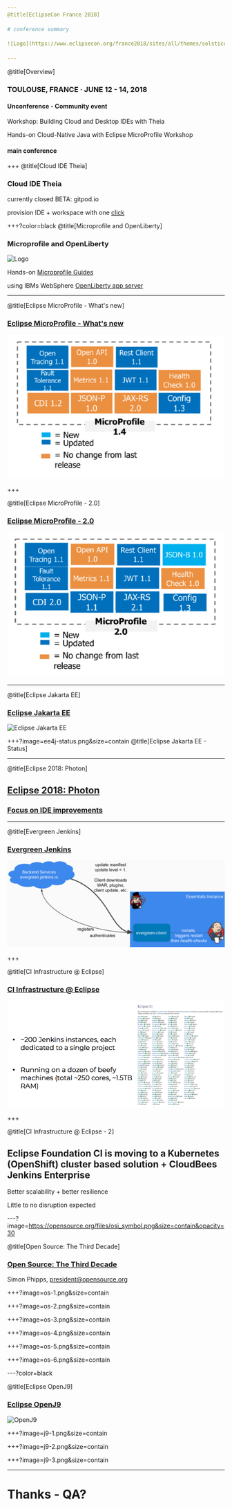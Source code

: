 ```yaml
---
@title[EclipseCon France 2018]

# conference summary

![Logo](https://www.eclipsecon.org/france2018/sites/all/themes/solstice/_themes/solstice_eclipsecon_france2018/logo.png)

---
```

@title[Overview]

### TOULOUSE, FRANCE · JUNE 12 - 14, 2018

#### Unconference - Community event

Workshop: Building Cloud and Desktop IDEs with Theia

Hands-on Cloud-Native Java with Eclipse MicroProfile Workshop

#### main conference

+++
@title[Cloud IDE Theia]

### Cloud IDE Theia

currently closed BETA: gitpod.io

provision IDE + workspace with one [click](https://gitpod.io/#https://github.com/baloise/pitches/tree/eclipsecon-france-18)

+++?color=black
@title[Microprofile and OpenLiberty]

### Microprofile and OpenLiberty

![Logo](https://microprofile.io/app/images/logo.png)

Hands-on [Microprofile Guides](https://github.com/OpenLiberty?utf8=✓&q=guide-&type=&language=)

using IBMs WebSphere [OpenLiberty app server](https://github.com/OpenLiberty)

---

@title[Eclipse MicroProfile - What's new]

### [Eclipse MicroProfile - What's new](https://www.eclipsecon.org/france2018/sites/default/files/slides/Microprofile-New_and_Noteworthy.pdf)

![1.4](mp14.png)

+++

@title[Eclipse MicroProfile - 2.0]

### [Eclipse MicroProfile - 2.0](http://microprofile.io/projects)

![2.0](mp20.png)

---

@title[Eclipse Jakarta EE]

### [Eclipse Jakarta EE](https://www.eclipsecon.org/france2018/session/jakarta-ee-not-your-parents-java-ee)

![Eclipse Jakarta EE](https://blog.talanlabs.com/wp-content/uploads/2018/03/JakartaEE.jpg)

+++?image=ee4j-status.png&size=contain
@title[Eclipse Jakarta EE - Status]

---

@title[Eclipse 2018: Photon]

## [Eclipse 2018: Photon](https://www.eclipsecon.org/france2018/session/approaching-light-speed-news-eclipse-photon-platform)

### [Focus on IDE improvements](https://starwarsintrocreator.kassellabs.io/?ref=redirect#!/AL8nDXUfLt4EuoJ6tF-m)

---

@title[Evergreen Jenkins]

### [Evergreen Jenkins](https://www.eclipsecon.org/france2018/session/jenkins-essentials-evergreen-version-jenkins)

![Jenkins evergreen](jenkins-evergreen.png)

+++

@title[CI Infrastructure @ Eclipse]

### [CI Infrastructure @ Eclipse](https://www.eclipsecon.org/france2018/session/better-ci-infrastructure-eclipse-projects-or-how-manage-200-jenkins-masters)

![Eclipse CI](ec-ci.png)

+++

@title[CI Infrastructure @ Eclipse - 2]

## Eclipse Foundation CI is moving to a Kubernetes (OpenShift) cluster based solution + CloudBees Jenkins Enterprise 

Better scalability + better resilience

Little to no disruption expected

---?image=https://opensource.org/files/osi_symbol.png&size=contain&opacity=30

@title[Open Source: The Third Decade]

### [Open Source: The Third Decade](https://www.eclipsecon.org/france2018/sites/default/files/slides/1824-EclipseCon-Toulouse.pdf)

Simon Phipps, president@opensource.org

+++?image=os-1.png&size=contain

+++?image=os-2.png&size=contain

+++?image=os-3.png&size=contain

+++?image=os-4.png&size=contain

+++?image=os-5.png&size=contain

+++?image=os-6.png&size=contain

---?color=black

@title[Eclipse OpenJ9]

### [Eclipse OpenJ9](https://www.eclipsecon.org/france2018/sites/default/files/slides/EclipseConFrance2018_Cloud_Native_With_OpenJ9.pdf)

![OpenJ9](https://www.eclipse.org/openj9/assets/openj9_6b.png)

+++?image=j9-1.png&size=contain

+++?image=j9-2.png&size=contain

+++?image=j9-3.png&size=contain

---

# Thanks - QA?
